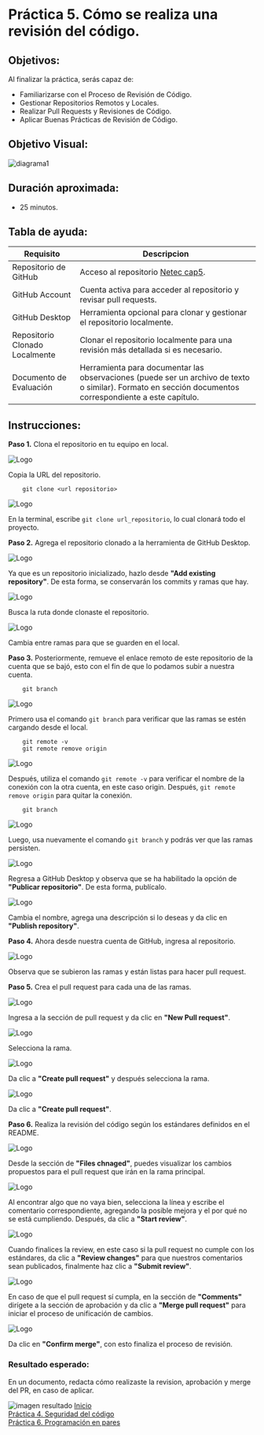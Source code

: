 # Práctica 5. Cómo se realiza una revisión del código.

## Objetivos:
Al finalizar la práctica, serás capaz de:
- Familiarizarse con el Proceso de Revisión de Código.
- Gestionar Repositorios Remotos y Locales.
- Realizar Pull Requests y Revisiones de Código.
- Aplicar Buenas Prácticas de Revisión de Código.

## Objetivo Visual: 

![diagrama1](../images/cap4/7.png)

## Duración aproximada:
- 25 minutos.

## Tabla de ayuda:

| Requisito | Descripcion|
| --- | --- |
| Repositorio de GitHub | Acceso al repositorio [Netec cap5](https://github.com/mfperdomo09/netec-cap5.git). |
| GitHub Account | Cuenta activa para acceder al repositorio y revisar pull requests. |
| GitHub Desktop | Herramienta opcional para clonar y gestionar el repositorio localmente. |
| Repositorio Clonado Localmente | Clonar el repositorio localmente para una revisión más detallada si es necesario. |
| Documento de Evaluación | Herramienta para documentar las observaciones (puede ser un archivo de texto o similar). Formato en sección documentos correspondiente a este capítulo. |

## Instrucciones: 

**Paso 1.** Clona el repositorio en tu equipo en local.

![Logo](../images/cap5/21.png)

Copia la URL del repositorio.

        git clone <url repositorio>

![Logo](../images/cap5/1.png)

En la terminal, escribe `git clone url_repositorio`, lo cual clonará todo el proyecto.

**Paso 2.** Agrega el repositorio clonado a la herramienta de GitHub Desktop.

![Logo](../images/cap5/2.png)

Ya que es un repositorio inicializado, hazlo desde **"Add existing repository"**. De esta forma, se conservarán los commits y ramas que hay.

![Logo](../images/cap5/3.png)

Busca la ruta donde clonaste el repositorio.

![Logo](../images/cap5/4.png)

Cambia entre ramas para que se guarden en el local.

**Paso 3.** Posteriormente, remueve el enlace remoto de este repositorio de la cuenta que se bajó, esto con el fin de que lo podamos subir a nuestra cuenta.

        git branch

![Logo](../images/cap5/5.png)

Primero usa el comando `git branch` para verificar que las ramas se estén cargando desde el local.

        git remote -v
        git remote remove origin

![Logo](../images/cap5/6.png)

Después, utiliza el comando `git remote -v` para verificar el nombre de la conexión con la otra cuenta, en este caso origin. Después, `git remote remove origin` para quitar la conexión.

        git branch

![Logo](../images/cap5/7.png)

Luego, usa nuevamente el comando `git branch` y podrás ver que las ramas persisten.

![Logo](../images/cap5/8.png)

Regresa a GitHub Desktop y observa que se ha habilitado la opción de **"Publicar repositorio"**. De esta forma, publícalo.

![Logo](../images/cap5/9.png)

Cambia el nombre, agrega una descripción si lo deseas y da clic en **"Publish repository"**.

**Paso 4.**  Ahora desde nuestra cuenta de GitHub, ingresa al repositorio.

![Logo](../images/cap5/10.png)

Observa que se subieron las ramas y están listas para hacer pull request.

**Paso 5.**  Crea el pull request para cada una de las ramas.

![Logo](../images/cap5/11.png)

Ingresa a la sección de pull request y da clic en **"New Pull request"**.

![Logo](../images/cap5/12.png)

Selecciona la rama.

![Logo](../images/cap5/13.png)

Da clic a **"Create pull request"** y después selecciona la rama.

![Logo](../images/cap5/14.png)

Da clic a **"Create pull request"**.


**Paso 6.** Realiza la revisión del código según los estándares definidos en el README.

![Logo](../images/cap5/15.png)

Desde la sección de **"Files chnaged"**, puedes visualizar los cambios propuestos para el pull request que irán en la rama principal.

![Logo](../images/cap5/16.png)

Al encontrar algo que no vaya bien, selecciona la línea y escribe el comentario correspondiente, agregando la posible mejora y el por qué no se está cumpliendo. Después, da clic a **"Start review"**.

![Logo](../images/cap5/17.png)

Cuando finalices la review, en este caso si la pull request no cumple con los estándares, da clic a **"Review changes"** para que nuestros comentarios sean publicados, finalmente haz clic a **"Submit review"**.

![Logo](../images/cap5/18.png)

En caso de que el pull request sí cumpla, en la sección de **"Comments"** dirígete a la sección de aprobación y da clic a **"Merge pull request"** para iniciar el proceso de unificación de cambios.

![Logo](../images/cap5/19.png)

Da clic en **"Confirm merge"**, con esto finaliza el proceso de revisión.

### Resultado esperado:
En un documento, redacta cómo realizaste la revision, aprobación y merge del PR, en caso de aplicar.

![imagen resultado](../images/cap5/22.png)
[Inicio](../README.md)<br>
[Práctica 4. Seguridad del código](../Capítulo4/README.md)<br>
[Práctica 6. Programación en pares](../Capítulo6/README.md)<br>
